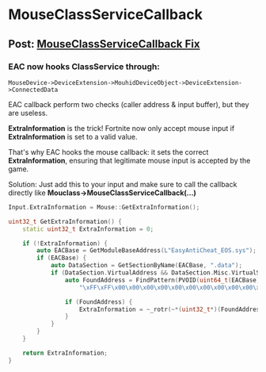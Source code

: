 # MouseClassServiceCallback
## Post: [MouseClassServiceCallback Fix](https://www.unknowncheats.me/forum/fortnite/715647-mouseclassservicecallback-fix.html)
### EAC now hooks **ClassService** through:
``MouseDevice->DeviceExtension->MouhidDeviceObject->DeviceExtension->ConnectedData``

EAC callback perform two checks (caller address & input buffer), but they are useless.

**ExtraInformation** is the trick!
Fortnite now only accept mouse input if **ExtraInformation** is set to a valid value.

That's why EAC hooks the mouse callback: it sets the correct **ExtraInformation**, ensuring that legitimate mouse input is accepted by the game.

Solution:
Just add this to your input and make sure to call the callback directly like **Mouclass->MouseClassServiceCallback(...)**
```cpp
Input.ExtraInformation = Mouse::GetExtraInformation();
```

```cpp
uint32_t GetExtraInformation() {
    static uint32_t ExtraInformation = 0;

    if (!ExtraInformation) {
        auto EACBase = GetModuleBaseAddress(L"EasyAntiCheat_EOS.sys");
        if (EACBase) {
            auto DataSection = GetSectionByName(EACBase, ".data");
            if (DataSection.VirtualAddress && DataSection.Misc.VirtualSize) {
                auto FoundAddress = FindPattern(PVOID(uint64_t(EACBase) + DataSection.VirtualAddress), DataSection.Misc.VirtualSize,
                    "\xFF\xFF\x00\x00\x00\x00\x00\x00\x00\x00\x00\x00\x00\x00\x00\x00\x00\x00\x00\xFF\x87", "xxxxxxxxxx?????????xx");

                if (FoundAddress) {
                    ExtraInformation = ~_rotr(~*(uint32_t*)(FoundAddress + 0xa), 23);
                }
            }
        }
    }

    return ExtraInformation;
}
```